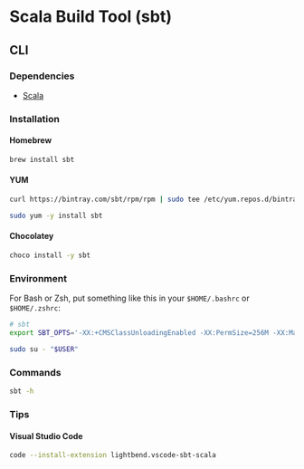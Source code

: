 # Scala Build Tool (sbt)

## CLI

### Dependencies

- [Scala](/scala-lang.md)

### Installation

#### Homebrew

```sh
brew install sbt
```

#### YUM

```sh
curl https://bintray.com/sbt/rpm/rpm | sudo tee /etc/yum.repos.d/bintray-sbt-rpm.repo

sudo yum -y install sbt
```

#### Chocolatey

```sh
choco install -y sbt
```

### Environment

For Bash or Zsh, put something like this in your `$HOME/.bashrc` or `$HOME/.zshrc`:

```sh
# sbt
export SBT_OPTS='-XX:+CMSClassUnloadingEnabled -XX:PermSize=256M -XX:MaxPermSize=512M'
```

```sh
sudo su - "$USER"
```

### Commands

```sh
sbt -h
```

### Tips

#### Visual Studio Code

```sh
code --install-extension lightbend.vscode-sbt-scala
```
